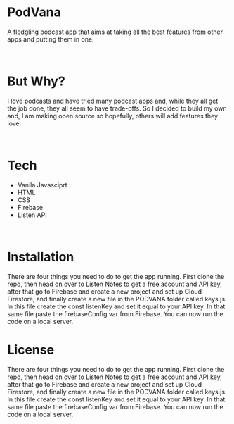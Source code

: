 # PodVana

<p>A fledgling podcast app that aims at taking all the best features from other apps and putting them in one.</p><br>

# But Why?

<p>I love podcasts and have tried many podcast apps and, while they all get the job done, they all seem to have trade-offs. So I decided to build my own and, I am making open source so hopefully, others will add features they love.</p><br>

# Tech

- Vanila Javasciprt
- HTML
- CSS
- Firebase
- Listen API

<br>

# Installation

<p>There are four things you need to do to get the app running. First clone the repo, then head on over to Listen Notes to get a free account and API key, after that go to Firebase and create a new project and set up Cloud Firestore, and finally create a new file in the PODVANA folder called keys.js. In this file create the const listenKey and set it equal to your API key. In that same file paste the firebaseConfig var from Firebase. You can now run the code on a local server. </p>

# License

<p>There are four things you need to do to get the app running. First clone the repo, then head on over to Listen Notes to get a free account and API key, after that go to Firebase and create a new project and set up Cloud Firestore, and finally create a new file in the PODVANA folder called keys.js. In this file create the const listenKey and set it equal to your API key. In that same file paste the firebaseConfig var from Firebase. You can now run the code on a local server. </p>
